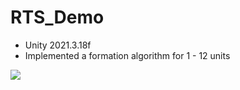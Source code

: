 # RTS_Demo
* Unity 2021.3.18f
* Implemented a formation algorithm for 1 - 12 units
<img src="/MyRTS/RTS.gif" >

